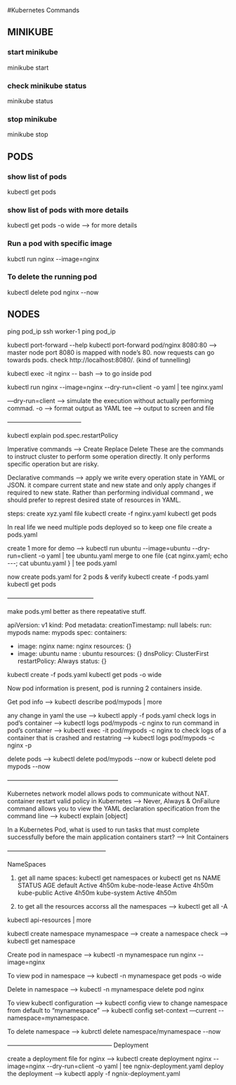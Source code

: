 #Kubernetes Commands

## MINIKUBE

### start minikube 
minikube start

### check minikube status
minikube status

### stop minikube 
minikube stop



## PODS

### show list of pods
kubectl get pods

### show list of pods with more details
kubectl get pods -o wide —> for more details

### Run a pod with specific image
kubctl run nginx --image=nginx

### To delete the running pod
kubectl delete pod nginx --now




## NODES





ping pod_ip
ssh worker-1 ping pod_ip

kubectl port-forward --help
kubectl port-forward pod/nginx 8080:80  —> master node port 8080 is mapped with node’s 80. now requests can go towards pods. check http://localhost:8080/. (kind of tunnelling)

kubectl exec -it nginx -- bash —> to go inside pod



kubectl run nginx --image=nginx --dry-run=client -o yaml | tee nginx.yaml

—dry-run=client —> simulate the execution without actually performing commad.
-o —> format output as YAML
tee —> output to screen and file


————————————

kubectl explain pod.spec.restartPolicy

Imperative commands —> Create Replace Delete
These are the commands to instruct cluster to perform some operation directly. It only performs specific operation but are risky.

Declarative commands —> apply 
we write every operation state in YAML or JSON. it compare current state and new state and only apply changes if required to new state. Rather than performing individual command , we should prefer to represt desired state of resources in YAML.

steps:
create xyz.yaml file 
kubectl create -f nginx.yaml 
kubectl get pods

In real life we need multiple pods deployed so to keep one file create a pods.yaml


create 1 more for demo —> kubectl run ubuntu --image=ubuntu --dry-run=client -o yaml | tee ubuntu.yaml
merge to one file {cat nginx.yaml; echo ---; cat ubuntu.yaml } |  tee pods.yaml

now create pods.yaml for 2 pods & verify 
kubectl create -f pods.yaml
kubectl get pods

——————————————

make pods.yml better as there repeatative stuff.

apiVersion: v1
kind: Pod
metadata:
  creationTimestamp: null
  labels:
    run: mypods
    name: mypods
spec:
  containers:
  - image: nginx
    name: nginx
    resources: {}
  - image: ubuntu
    name : ubuntu
    resources: {}
 dnsPolicy: ClusterFirst
  restartPolicy: Always
status: {}


kubectl create -f pods.yaml 
kubectl get pods -o wide

Now pod information is present, pod is running 2 containers inside.

Get pod info —> kubectl describe pod/mypods | more

any change in yaml the use —> kubectl apply -f pods.yaml
check logs in pod’s container —> kubectl logs pod/mypods -c nginx
to run command in pod’s container —> kubectl exec -it pod/mypods -c nginx <COMMAND>
to check logs of a container that is crashed and restatring —> kubectl logs pod/mypods -c nginx -p

delete pods —> kubectl delete pod/mypods --now or kubectl delete pod mypods --now

——————————————————

Kubernetes network model allows pods to communicate without NAT.
container restart  valid policy in Kubernetes  —> Never, Always & OnFailure
command allows you to view the YAML declaration specification from the command line —> kubectl explain [object]

In a Kubernetes Pod, what is used to run tasks that must complete successfully before the main application containers start? —> Init Containers


————————————————

NameSpaces

1. get all name spaces:  kubectl get namespaces or   kubectl get ns
NAME              STATUS   AGE
default           Active   4h50m
kube-node-lease   Active   4h50m
kube-public       Active   4h50m
kube-system       Active   4h50m


2. to get all the resources accorss all the namespaces —> kubectl get all -A

kubectl api-resources | more

kubectl create namespace mynamespace —> create a namespace
check —> kubectl get namespace

Create pod in namespace —> kubectl -n mynamespace run nginx --image=nginx

To view pod in namespace —>  kubectl -n mynamespace get pods -o wide

Delete in namespace —> kubectl -n mynamespace delete pod nginx

To view kubectl configuration —> kubectl config view
to change namespace from default to “mynamespace” —> kubectl config set-context  —current --namespace=mynamespace.

To delete namespace —> kubrctl delete namespace/mynamespace --now 

—————————————————
Deployment

create a deployment file for nginx —> kubectl create deployment nginx --image=nginx --dry-run=client -o yaml | tee ngnix-deployment.yaml 
deploy the deployment —> kubectl apply -f ngnix-deployment.yaml 


